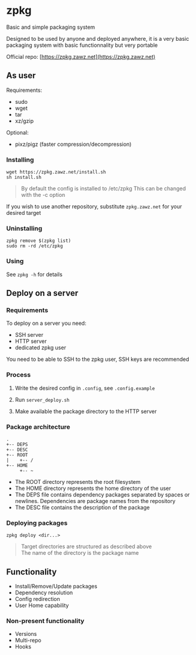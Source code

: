 # zpkg

Basic and simple packaging system

Designed to be used by anyone and deployed anywhere,
it is a very basic packaging system with basic functionnality but very portable

Official repo: [https://zpkg.zawz.net](https://zpkg.zawz.net)

## As user

Requirements:
- sudo
- wget
- tar
- xz/gzip

Optional:
- pixz/pigz (faster compression/decompression)

### Installing

```shell
wget https://zpkg.zawz.net/install.sh
sh install.sh
```
> By default the config is installed to /etc/zpkg
> This can be changed with the -c option

If you wish to use another repository, substitute `zpkg.zawz.net` for your desired target

### Uninstalling

```shell
zpkg remove $(zpkg list)
sudo rm -rd /etc/zpkg
```

### Using

See `zpkg -h` for details


## Deploy on a server

### Requirements

To deploy on a server you need:
- SSH server
- HTTP server
- dedicated zpkg user

You need to be able to SSH to the zpkg user, SSH keys are recommended

### Process

1. Write the desired config in `.config`, see `.config.example`

2. Run `server_deploy.sh`

3. Make available the package directory to the HTTP server

### Package architecture

```
.
+-- DEPS
+-- DESC
+-- ROOT
|    +-- /
+-- HOME
     +-- ~
```
- The ROOT directory represents the root filesystem  
- The HOME directory represents the home directory of the user  
- The DEPS file contains dependency packages separated by spaces or newlines. Dependencies are package names from the repository
- The DESC file contains the description of the package

### Deploying packages

`zpkg deploy <dir...>`  
> Target directories are structured as described above  
> The name of the directory is the package name

## Functionality

- Install/Remove/Update packages
- Dependency resolution
- Config redirection
- User Home capability

### Non-present functionality

- Versions
- Multi-repo
- Hooks
